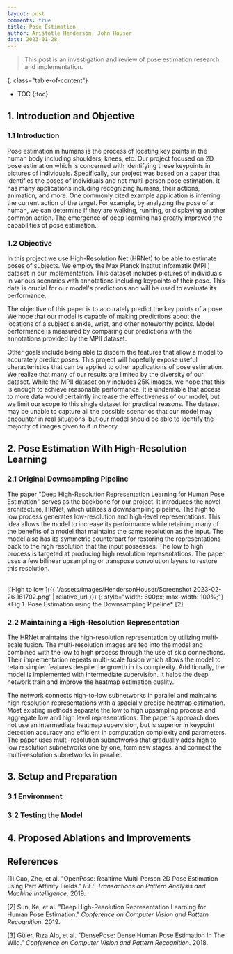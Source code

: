 ```yaml
---
layout: post
comments: true
title: Pose Estimation
author: Aristotle Henderson, John Houser
date: 2023-01-28
---
```


> This post is an investigation and review of pose estimation research and implementation.

<!--more-->

{: class="table-of-content"}

- TOC
    {:toc}

## 1. Introduction and Objective

### 1.1 Introduction
Pose estimation in humans is the process of locating key points in the human body including shoulders, knees, etc. Our project focused on 2D pose estimation which is concerned with identifying these keypoints in pictures of individuals. Specifically, our project was based on a paper that identifies the poses of individuals and not multi-person pose estimation. It has many applications including recognizing humans, their actions, animation, and more. One commonly cited example application is inferring the current action of the target. For example, by analyzing the pose of a human, we can determine if they are walking, running, or displaying another common action. The emergence of deep learning has greatly improved the capabilities of pose estimation. 

### 1.2 Objective
In this project we use High-Resolution Net (HRNet) to be able to estimate poses of subjects. We employ the Max Planck Institut Informatik (MPII) dataset in our implementation. This dataset includes pictures of individuals in various scenarios with annotations including keypoints of their pose. This data is crucial for our model's predictions and will be used to evaluate its performance.

The objective of this paper is to accurately predict the key points of a pose. We hope that our model is capable of making predictions about the locations of a subject's ankle, wrist, and other noteworthy points. Model performance is measured by comparing our predictions with the annotations provided by the MPII dataset.

Other goals include being able to discern the features that allow a model to accurately predict poses. This project will hopefully expose useful characteristics that can be applied to other applications of pose estimation. We realize that many of our results are limited by the diversity of our dataset. While the MPII dataset only includes 25K images, we hope that this is enough to achieve reasonable performance. It is undeniable that access to more data would certaintly increase the effectiveness of our model, but we limit our scope to this single dataset for practical reasons. The dataset may be unable to capture all the possible scenarios that our model may encounter in real situations, but our model should be able to identify the majority of images given to it in theory.

## 2. Pose Estimation With High-Resolution Learning

### 2.1 Original Downsampling Pipeline
The paper "Deep High-Resolution Representation Learning for Human Pose Estimation" serves as the backbone for our project. It introduces the novel architecture, HRNet, which utilizes a downsampling pipeline. The high to low process generates low-resolution and high-level representations. This idea allows the model to increase its performance while retaining many of the benefits of a model that maintains the same resolution as the input. The model also has its symmetric counterpart for restoring the representations back to the high resolution that the input possesses. The low to high process is targeted at producing high resolution representations. The paper uses a few bilinear upsampling or transpose convolution layers to restore this resolution.

<br>
![High to low ]({{ '/assets/images/HendersonHouser/Screenshot 2023-02-26 161702.png' | relative_url }})
{: style="width: 600px; max-width: 100%;"}
*Fig 1. Pose Estimation using the Downsampling Pipeline* [2].

### 2.2 Maintaining a High-Resolution Representation
The HRNet maintains the high-resolution representation by utilizing multi-scale fusion. The multi-resolution images are fed into the model and combined with the low to high process through the use of skip connections. Their implementation repeats multi-scale fusion which allows the model to retain simpler features despite the growth in its complexity. Additionally, the model is implemented with intermediate supervision. It helps the deep network train and improve the heatmap estimation quality.

The network connects high-to-low subnetworks in parallel and maintains high resolution representations with a spacially precise heatmap estimation. Most existing methods separate the low to high upsampling process and aggregate low and high level representations. The paper's approach does not use an intermediate heatmap supervision, but is superior in keypoint detection accuracy and efficient in computation complexity and parameters. The paper uses multi-resolution subnetworks that gradually adds high to low resolution subnetworks one by one, form new stages, and connect the multi-resolution subnetworks in parallel.

## 3. Setup and Preparation

### 3.1 Environment

### 3.2 Testing the Model

## 4. Proposed Ablations and Improvements

## References

[1] Cao, Zhe, et al. "OpenPose: Realtime Multi-Person 2D Pose Estimation using Part Affinity Fields." _IEEE Transactions on Pattern Analysis and Machine Intelligence_. 2019.

[2] Sun, Ke, et al. "Deep High-Resolution Representation Learning for Human Pose Estimation." _Conference on Computer Vision and Pattern Recognition_. 2019.

[3] Güler, Rıza Alp, et al. "DensePose: Dense Human Pose Estimation In The Wild." _Conference on Computer Vision and Pattern Recognition_. 2018.
